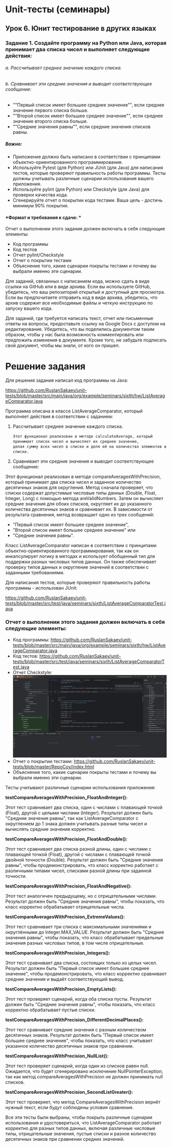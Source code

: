 # Unit-тесты (семинары)
## Урок 6. Юнит тестирование в других языках

### Задание 1. Создайте программу на Python или Java, которая принимает два списка чисел и выполняет следующие действия:

###### a. Рассчитывает среднее значение каждого списка.

###### b. Сравнивает эти средние значения и выводит соответствующее сообщение:

- ""Первый список имеет большее среднее значение"", если среднее значение первого списка больше.
- ""Второй список имеет большее среднее значение"", если среднее значение второго списка больше.
- ""Средние значения равны"", если средние значения списков равны.

##### Важно:
- Приложение должно быть написано в соответствии с принципами объектно-ориентированного программирования.
- Используйте Pytest (для Python) или JUnit (для Java) для написания тестов, которые проверяют правильность 
работы программы. Тесты должны учитывать различные сценарии использования вашего приложения.
- Используйте pylint (для Python) или Checkstyle (для Java) для проверки качества кода.
- Сгенерируйте отчет о покрытии кода тестами. Ваша цель - достичь минимум 90% покрытия.

#### *Формат и требования к сдаче: *
Отчет о выполнении этого задания должен включать в себя следующие элементы:
- Код программы
- Код тестов
- Отчет pylint/Checkstyle
- Отчет о покрытии тестами
- Объяснение того, какие сценарии покрыты тестами и почему вы выбрали именно эти сценарии.

Для заданий, связанных с написанием кода, можно сдать в виде ссылки на GitHub или в виде архива.
Если вы используете GitHub, убедитесь, что ваш репозиторий открытый и доступный для просмотра.
Если вы предпочитаете отправить код в виде архива, убедитесь, что архив содержит все необходимые файлы и четкую 
инструкцию по запуску вашего кода.

Для заданий, где требуется написать текст, отчет или письменные ответы на вопросы, предоставьте ссылку на Google Docs 
с доступом на редактирование. Убедитесь, что вы поделились документом таким образом, чтобы у нас была возможность 
комментировать или предложить изменения в документе. Кроме того, не забудьте подписать свой документ, чтобы мы знали, 
от кого он пришел.

# Решение задания

Для решения задания написал код программы на Java:

https://github.com/RuslanSakaev/unit-tests/blob/master/src/main/java/org/example/seminars/sixth/hw/ListAverageComparator.java

Программа описана в классе ListAverageComparator, который выполняет действия в соответствии с заданием:

1. Рассчитывает среднее значение каждого списка.
    ```
   Этот функционал реализован в методе calculateAverage, который принимает список чисел и вычисляет их среднее значение,
   делая сумму всех чисел в списке и деля её на количество элементов в списке.
    ```
2. Сравнивает эти средние значения и выводит соответствующее сообщение:

Этот функционал реализован в методе compareAveragesWithPrecision, который принимает два списка чисел и заданное количество 
десятичных знаков для округления. Метод сначала проверяет, что списки содержат допустимые числовые типы данных 
(Double, Float, Integer, Long) с помощью метода areValidNumbers. 
Затем он вычисляет средние значения для обоих списков, округляет их до указанного количества десятичных знаков и сравнивает их. 
В зависимости от результата сравнения, метод возвращает одно из трех сообщений:
- "Первый список имеет большее среднее значение", 
- "Второй список имеет большее среднее значение" или 
- "Средние значения равны".

Класс ListAverageComparator написан в соответствии с принципами объектно-ориентированного программирования, 
так как он инкапсулирует логику в методах и использует обобщенный тип для поддержки разных числовых типов данных. 
Он также обеспечивает проверку типов данных и округление значений в соответствии с заданными требованиями.

Для написания тестов, которые проверяют правильность работы программы - использован JUnit:

https://github.com/RuslanSakaev/unit-tests/blob/master/src/test/java/seminars/sixth/ListAverageComparatorTest.java


### Отчет о выполнении этого задания должен включать в себя следующие элементы:
- Код программы:
  https://github.com/RuslanSakaev/unit-tests/blob/master/src/main/java/org/example/seminars/sixth/hw/ListAverageComparator.java
- Код тестов:
  https://github.com/RuslanSakaev/unit-tests/blob/master/src/test/java/seminars/sixth/ListAverageComparatorTest.java
- Отчет Checkstyle:
  ![1](https://github.com/RuslanSakaev/unit-tests/blob/master/Sonar/1.png)
- Отчет о покрытии тестами:
  https://github.com/RuslanSakaev/unit-tests/blob/master/RepoCov/index.html
- Объяснение того, какие сценарии покрыты тестами и почему вы выбрали именно эти сценарии.
  
Тесты учитывают различные сценарии использования приложения:

__testCompareAveragesWithPrecision_FloatAndInteger():__

Этот тест сравнивает два списка, один с числами с плавающей точкой (Float),
другой с целыми числами (Integer).
Результат должен быть "Средние значения равны", так как ListAverageComparator с округлением до 1 знака
должен учитывать разные типы чисел и вычислять средние значения корректно.

__testCompareAveragesWithPrecision_FloatAndDouble():__

Этот тест сравнивает два списка разной длины, один с числами с плавающей точкой (Float),
другой с числами с плавающей точкой двойной точности (Double).
Результат должен быть "Средние значения равны", чтобы продемонстрировать,
что класс корректно работает с различными типами чисел, списками разной длины при заданной точности.

__testCompareAveragesWithPrecision_FloatAndNegative():__

Этот тест аналогичен предыдущему, но с отрицательными числами. Результат должен быть
"Средние значения равны", чтобы показать, что класс корректно обрабатывает отрицательные числа.

__testCompareAveragesWithPrecision_ExtremeValues():__

Этот тест сравнивает три списка с максимальными значениями и округлёнными до Integer.MAX_VALUE.
Результат должен быть "Средние значения равны", чтобы показать, что класс обрабатывает предельные значения разных
числовых типов, в том числе отрицательные.

__testCompareAveragesWithPrecision_Integers():__

Этот тест сравнивает два списка, состоящих только из целых чисел.
Результат должен быть "Первый список имеет большее среднее значение", чтобы продемонстрировать,
что класс корректно сравнивает средние значения и выдаёт соответствующий вывод.

__testCompareAveragesWithPrecision_EmptyLists():__

Этот тест проверяет сценарий, когда оба списка пусты. Результат должен быть "Средние значения равны",
чтобы показать, что класс корректно обрабатывает пустые списки.

__testCompareAveragesWithPrecision_DifferentDecimalPlaces():__

Этот тест сравнивает средние значения с разным количеством десятичных знаков.
Результат должен быть "Первый список имеет большее среднее значение", чтобы показать, что класс учитывает
указанное количество десятичных знаков при сравнении.

__testCompareAveragesWithPrecision_NullList():__

Этот тест проверяет сценарий, когда один из списков равен null.
Ожидается, что будет сгенерировано исключение NullPointerException,
так как метод compareAveragesWithPrecision не должен принимать null списков.

__testCompareAveragesWithPrecision_SecondListGreater():__

Этот тест проверяет, что метод CompareAveragesWithPrecision вернёт нужный текст,
если будут соблюдены условия сравнения.

Все эти тесты были выбраны, чтобы покрыть различные сценарии использования и удостовериться, что ListAverageComparator
работает корректно для разных типов данных, включая различные числовые типы, отрицательные значения, пустые списки и
разное количество десятичных знаков при сравнении средних значений.
